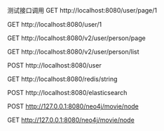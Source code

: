 测试接口调用
GET http://localhost:8080/user/page/1

GET http://localhost:8080/user/1

GET http://localhost:8080/v2/user/person/page

GET http://localhost:8080/v2/user/person/list

POST http://localhost:8080/user

GET http://localhost:8080/redis/string

POST http://localhost:8080/elasticsearch

POST http://127.0.0.1:8080/neo4j/movie/node

GET http://127.0.0.1:8080/neo4j/movie/node